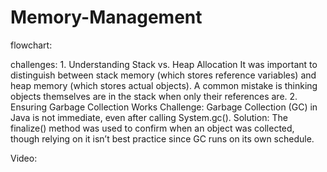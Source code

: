 # Memory-Management

flowchart: 

challenges: 1. Understanding Stack vs. Heap Allocation
It was important to distinguish between stack memory (which stores reference variables) and heap memory (which stores actual objects).
A common mistake is thinking objects themselves are in the stack when only their references are.
2. Ensuring Garbage Collection Works
Challenge: Garbage Collection (GC) in Java is not immediate, even after calling System.gc().
Solution: The finalize() method was used to confirm when an object was collected, though relying on it isn’t best practice since GC runs on its own schedule.

Video:
